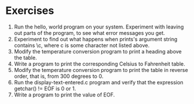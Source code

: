 # Exercises

1. Run the hello, world program on your system. Experiment with leaving out parts of the program, to see what error messages you get.
2. Experiment to find out what happens when prints's argument string contains \c, where c is some character not listed above. 
3. Modify the temperature conversion program to print a heading above the table.
4. Write a program to print the corresponding Celsius to Fahrenheit table.
5. Modify the temperature conversion program to print the table in reverse order, that is, from 300 degrees to 0. 
6. Run the display-text-entered.c program and verify that the expression getchar() != EOF is 0 or 1.
7. Write a program to print the value of EOF. 
